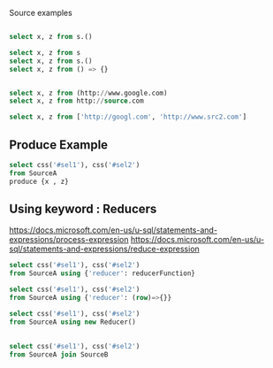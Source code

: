 
Source examples
```sql

select x, z from s.()

select x, z from s
select x, z from s.()
select x, z from () => {}


select x, z from (http://www.google.com)
select x, z from http://source.com

select x, z from ['http://googl.com', 'http://www.src2.com']
```


## Produce Example

```sql
select css('#sel1'), css('#sel2') 
from SourceA
produce {x , z}
```

## Using keyword : Reducers
https://docs.microsoft.com/en-us/u-sql/statements-and-expressions/process-expression
https://docs.microsoft.com/en-us/u-sql/statements-and-expressions/reduce-expression

```sql
select css('#sel1'), css('#sel2') 
from SourceA using {'reducer': reducerFunction}
```

```sql
select css('#sel1'), css('#sel2') 
from SourceA using {'reducer': (row)=>{}}
```

```sql
select css('#sel1'), css('#sel2') 
from SourceA using new Reducer()
```

## 

```sql
select css('#sel1'), css('#sel2') 
from SourceA join SourceB 
```

